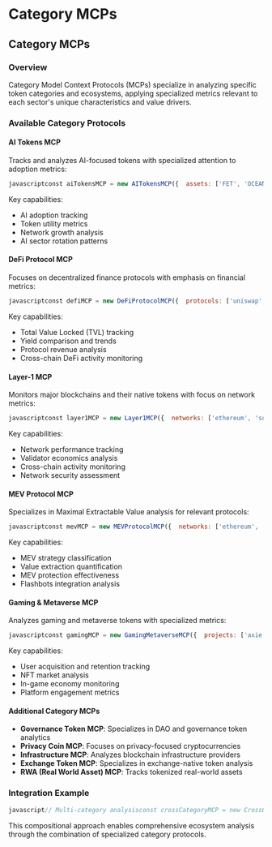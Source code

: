 # Category MCPs

## Category MCPs

### Overview

Category Model Context Protocols (MCPs) specialize in analyzing specific token categories and ecosystems, applying specialized metrics relevant to each sector's unique characteristics and value drivers.

### Available Category Protocols

#### AI Tokens MCP

Tracks and analyzes AI-focused tokens with specialized attention to adoption metrics:

```javascript
javascriptconst aiTokensMCP = new AITokensMCP({  assets: ['FET', 'OCEAN', 'GRT', 'RNDR', 'INJ'],  metrics: ['utilization', 'node-growth', 'developer-activity'],  timeframe: '30d'});const aiAnalysis = await aiTokensMCP.process();// Returns: AI-specific metrics and insights
```

Key capabilities:

* AI adoption tracking
* Token utility metrics
* Network growth analysis
* AI sector rotation patterns

#### DeFi Protocol MCP

Focuses on decentralized finance protocols with emphasis on financial metrics:

```javascript
javascriptconst defiMCP = new DeFiProtocolMCP({  protocols: ['uniswap', 'aave', 'curve', 'compound'],  includeTokens: true,  metrics: ['tvl', 'volume', 'fees', 'yields'],  chainScope: ['ethereum', 'arbitrum', 'optimism']});const defiMetrics = await defiMCP.process();// Returns: DeFi-specific performance metrics
```

Key capabilities:

* Total Value Locked (TVL) tracking
* Yield comparison and trends
* Protocol revenue analysis
* Cross-chain DeFi activity monitoring

#### Layer-1 MCP

Monitors major blockchains and their native tokens with focus on network metrics:

```javascript
javascriptconst layer1MCP = new Layer1MCP({  networks: ['ethereum', 'solana', 'avalanche', 'near'],  metrics: ['tps', 'active-addresses', 'new-contracts', 'fee-revenue'],  includeBridgeActivity: true});const networkMetrics = await layer1MCP.process();// Returns: Layer-1 specific performance metrics
```

Key capabilities:

* Network performance tracking
* Validator economics analysis
* Cross-chain activity monitoring
* Network security assessment

#### MEV Protocol MCP

Specializes in Maximal Extractable Value analysis for relevant protocols:

```javascript
javascriptconst mevMCP = new MEVProtocolMCP({  networks: ['ethereum', 'arbitrum', 'optimism'],  categories: ['frontrunning', 'backrunning', 'sandwich'],  timeframe: '7d',  minimalValue: 0.5 // ETH});const mevActivity = await mevMCP.process();// Returns: MEV activity metrics and patterns
```

Key capabilities:

* MEV strategy classification
* Value extraction quantification
* MEV protection effectiveness
* Flashbots integration analysis

#### Gaming & Metaverse MCP

Analyzes gaming and metaverse tokens with specialized metrics:

```javascript
javascriptconst gamingMCP = new GamingMetaverseMCP({  projects: ['axie', 'sandbox', 'decentraland', 'illuvium'],  metrics: ['users', 'transactions', 'nft-volume', 'retention'],  includeSocialMetrics: true});const gamingMetrics = await gamingMCP.process();// Returns: Gaming ecosystem metrics
```

Key capabilities:

* User acquisition and retention tracking
* NFT market analysis
* In-game economy monitoring
* Platform engagement metrics

#### Additional Category MCPs

* **Governance Token MCP**: Specializes in DAO and governance token analytics
* **Privacy Coin MCP**: Focuses on privacy-focused cryptocurrencies
* **Infrastructure MCP**: Analyzes blockchain infrastructure providers
* **Exchange Token MCP**: Specializes in exchange-native token analysis
* **RWA (Real World Asset) MCP**: Tracks tokenized real-world assets

### Integration Example

```javascript
javascript// Multi-category analysisconst crossCategoryMCP = new CrossCategoryMCP({  categories: [    new AITokensMCP({ /* config */ }),    new DeFiProtocolMCP({ /* config */ }),    new GamingMetaverseMCP({ /* config */ })  ],  correlationAnalysis: true,  rotationDetection: true});const categoryInsights = await crossCategoryMCP.process();// Returns: Cross-category analysis with rotation and correlation metrics
```

This compositional approach enables comprehensive ecosystem analysis through the combination of specialized category protocols.

